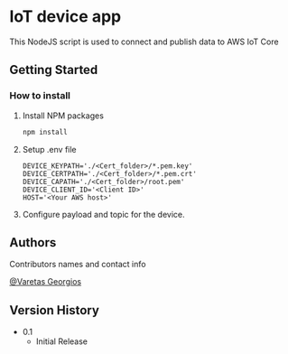 # IoT device app

This NodeJS script is used to connect and publish data to AWS IoT Core

## Getting Started

### How to install

1. Install NPM packages
   ```sh
   npm install
   ```
2. Setup .env file 
    ```JS
    DEVICE_KEYPATH='./<Cert_folder>/*.pem.key'
    DEVICE_CERTPATH='./<Cert_folder>/*.pem.crt'
    DEVICE_CAPATH='./<Cert_folder>/root.pem'
    DEVICE_CLIENT_ID='<Client ID>'
    HOST='<Your AWS host>'
   ```
3. Configure payload and topic for the device.


## Authors

Contributors names and contact info

[@Varetas Georgios](https://www.linkedin.com/in/georgios-varetas-b8b888211/)

## Version History

* 0.1
    * Initial Release

